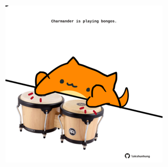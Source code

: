 <!-- built at 22/02/2024, 14:00:38 UTC -->
<p align="center">
  <img width="500" height="500" src="./ReadmeImage.svg">
</p>
